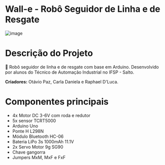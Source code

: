 # Wall-e - Robô Seguidor de Linha e de Resgate

![image](https://i.imgur.com/iut3hEt.png)

# Descrição do Projeto

🤖 Robô seguidor de linha e de resgate com base em Arduino. Desenvolvido por alunos do Técnico de Automação Industrial no IFSP - Salto.

**Criadores:** Otávio Paz, Carla Daniela e Raphael D'Luca.

# Componentes principais

- 4x Motor DC 3-6V com roda e redutor
- 5x sensor TCRT5000
- Arduino Uno
- Ponte H L298N
- Módulo Bluetooth HC-06
- Bateria LiPo 3s 1000mAh 11.1V
- 2x Servo Motor 9g SG90
- Chave gangorra
- Jumpers MxM, MxF e FxF
